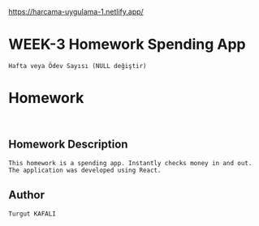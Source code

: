 https://harcama-uygulama-1.netlify.app/

# WEEK-3 Homework Spending App
```Hafta veya Ödev Sayısı (NULL değiştir)```

# Homework 
```


```

## Homework Description

```This homework is a spending app. Instantly checks money in and out. The application was developed using React. ```


## Author

```Turgut KAFALI```
